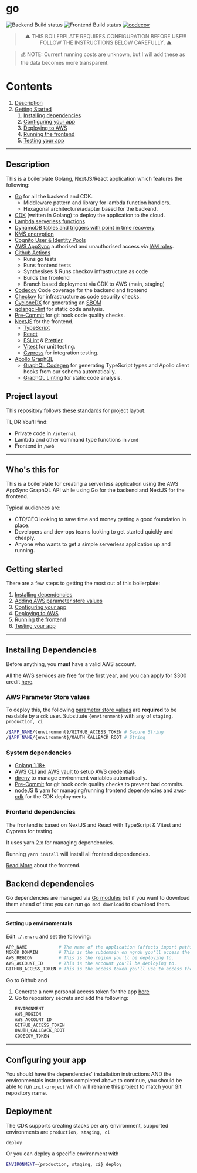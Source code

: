 # go

![Backend Build status](https://github.com/davemackintosh/go/actions/workflows/go.yml/badge.svg?branch=main)
![Frontend Build status](https://github.com/davemackintosh/go/actions/workflows/web.yml/badge.svg?branch=main)
[![codecov](https://codecov.io/gh/davemackintosh/go/branch/main/graph/badge.svg?token=milTNQGLWc)](https://codecov.io/gh/davemackintosh/go)

<blockquote style="text-align: center; text-transform: uppercase">⚠️ This boilerplate requires configuration before use!!! Follow the instructions below carefully. ⚠️</blockquote>
<blockquote>💰 NOTE: Current running costs are unknown, but I will add these as the data becomes more transparent.</blockquote>

# Contents

1. [Description](#description)
1. [Getting Started](#getting-started)
   1. [Installing dependencies](#installing-dependencies)
   1. [Configuring your app](#configuring-your-app)
   1. [Deploying to AWS](#deploying-to-aws)
   1. [Running the frontend](#running-the-frontend)
   1. [Testing your app](#testing-your-app)

______________________________________________________________________

## Description

This is a boilerplate Golang, NextJS/React application which features the following:

- [Go](https://golang.org/) for all the backend and CDK.
  - Middleware pattern and library for lambda function handlers.
  - Hexagonal architecture/adapter based for the backend.
- [CDK](https://aws.amazon.com/cdk/) (written in Golang) to deploy the application to the cloud.
- [Lambda serverless functions](https://aws.amazon.com/lambda/)
- [DynamoDB tables and triggers with point in time recovery](https://docs.aws.amazon.com/amazondynamodb/latest/developerguide/GettingStarted.Tables.html)
- [KMS encryption](https://docs.aws.amazon.com/kms/latest/developerguide/services-dynamodb.html)
- [Cognito User & Identity Pools](https://docs.aws.amazon.com/cognito/latest/developerguide/user-pools-settings-attributes.html)
- [AWS AppSync](https://aws.amazon.com/appsync/) authorised and unauthorised access via [IAM roles](https://docs.aws.amazon.com/IAM/latest/UserGuide/id_roles.html).
- [Github Actions](https://github.com/features/actions)
  - Runs go tests
  - Runs frontend tests
  - Synthesises & Runs checkov infrastructure as code
  - Builds the frontend
  - Branch based deployment via CDK to AWS (main, staging)
- [Codecov](https://codecov.io/) Code coverage for the backend and frontend
- [Checkov](https://www.checkov.io) for infrastructure as code security checks.
- [CycloneDX](https://github.com/CycloneDX/cyclonedx-gomod) for generating an [SBOM](https://www.cisa.gov/sbom)
- [golangci-lint](https://golangci-lint.run) for static code analysis.
- [Pre-Commit](https://pre-commit.com) for git hook code quality checks.
- [NextJS](https://nextjs.org/) for the frontend.
  - [TypeScript](https://www.typescriptlang.org/)
  - [React](https://reactjs.org/)
  - [ESLint](https://eslint.org/) & [Prettier](https://prettier.io/)
  - [Vitest](https://vitest.dev/) for unit testing.
  - [Cypress](https://www.cypress.io/) for integration testing.
- [Apollo GraphQL](https://www.apollographql.com/)
  - [GraphQL Codegen](https://www.apollographql.com/docs/graphql-tools/codegen/) for generating TypeScript types and Apollo client hooks from our schema automatically.
  - [GraphQL Linting](https://www.apollographql.com/docs/graphql-tools/lint/) for static code analysis.

## Project layout

This repository follows [these standards](https://github.com/golang-standards/project-layout) for project layout.

TL;DR You'll find:

- Private code in `/internal`
- Lambda and other command type functions in `/cmd`
- Frontend in `/web`

______________________________________________________________________

## Who's this for

This is a boilerplate for creating a serverless application using the AWS AppSync GraphQL API while using Go for the backend and NextJS for the frontend.

Typical audiences are:

- CTO/CEO looking to save time and money getting a good foundation in place.
- Developers and dev-ops teams looking to get started quickly and cheaply.
- Anyone who wants to get a simple serverless application up and running.

## Getting started

There are a few steps to getting the most out of this boilerplate:

1. [Installing dependencies](#installing-dependencies)
1. [Adding AWS parameter store values](#aws-parameter-store-values)
1. [Configuring your app](#configuring-your-app)
1. [Deploying to AWS](#deploying-to-aws)
1. [Running the frontend](#running-the-frontend)
1. [Testing your app](#testing-your-app)

______________________________________________________________________

## Installing Dependencies

Before anything, you **must** have a valid AWS account.

All the AWS services are free for the first year, and you can apply for $300 credit [here](https://aws.amazon.com/government-education/sustainability-research-credits/).

### AWS Parameter Store values

To deploy this, the following [parameter store values](https://eu-west-2.console.aws.amazon.com/systems-manager/parameters/?tab=Table) are **required** to be readable by a `cdk` user.
Substitute `{environment}` with any of `staging, production, ci`

```bash
/$APP_NAME/{environment}/GITHUB_ACCESS_TOKEN # Secure String
/$APP_NAME/{environment}/OAUTH_CALLBACK_ROOT # String
```

### System dependencies

- [Golang 1.18+](https://golang.org/)
- [AWS CLI](https://aws.amazon.com/cli/) and [AWS vault](https://github.com/99designs/aws-vault) to setup AWS credentials
- [direnv](https://direnv.net/) to manage environment variables automatically.
- [Pre-Commit](https://pre-commit.com/) for git hook code quality checks to prevent bad commits.
- [nodeJS](https://nodejs.org) & [yarn](https://yarnpkg.com/) for managing/running frontend dependencies and [aws-cdk](https://www.npmjs.com/package/aws-cdk) for the CDK deployments.

### Frontend dependencies

The frontend is based on NextJS and React with TypeScript & Vitest and Cypress for testing.

It uses yarn 2.x for managing dependencies.

Running `yarn install` will install all frontend dependencies.

[Read More](./web/README.md) about the frontend.

## Backend dependencies

Go dependencies are managed via [Go modules](https://go.dev/ref/mod) but if you want to download them ahead of time you can run `go mod download` to download them.

______________________________________________________________________

#### Setting up environmentals

Edit `./.envrc` and set the following:

```bash
APP_NAME            # The name of the application (affects import paths, should be the git repo name.)
NGROK_DOMAIN        # This is the subdomain on ngrok you'll access the frontend from locally.
AWS_REGION          # This is the region you'll be deploying to.
AWS_ACCOUNT_ID      # This is the account you'll be deploying to.
GITHUB_ACCESS_TOKEN # This is the access token you'll use to access the GitHub API.
```

Go to Github and

1. Generate a new personal access token for the app [here](https://github.com/settings/tokens)
1. Go to repository secrets and add the following:
   ```bash
   ENVIRONMENT
   AWS_REGION
   AWS_ACCOUNT_ID
   GITHUB_ACCESS_TOKEN
   OAUTH_CALLBACK_ROOT
   CODECOV_TOKEN
   ```

______________________________________________________________________

## Configuring your app

You should have the dependencies' installation instructions AND the environmentals instructions completed above to continue, you should be able to run `init-project` which will rename this project to match your Git repository name.

## Deployment

The CDK supports creating stacks per any environment, supported environments are `production, staging, ci`

```
deploy
```

Or you can deploy a specific environment with

```bash
ENVIRONMENT={production, staging, ci} deploy
```
